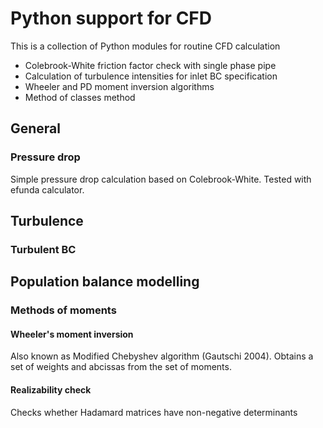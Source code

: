 # Python support for CFD
   
This is a collection of Python modules for routine CFD calculation 

 * Colebrook-White friction factor check with single phase pipe
 * Calculation of turbulence intensities for inlet BC specification
 * Wheeler and PD moment inversion algorithms
 * Method of classes method

## General

### Pressure drop

Simple pressure drop calculation based on Colebrook-White. Tested with efunda calculator.

## Turbulence

### Turbulent BC

## Population balance modelling
### Methods of moments
#### Wheeler's moment inversion

Also known as Modified Chebyshev algorithm (Gautschi 2004). Obtains a set of weights and abcissas from the set of moments.

#### Realizability check
Checks whether Hadamard matrices have non-negative determinants


